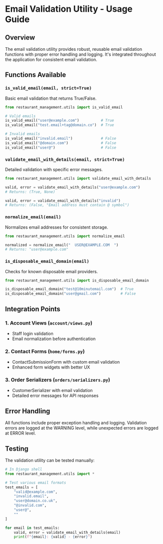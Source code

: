 # Email Validation Utility - Usage Guide

## Overview
The email validation utility provides robust, reusable email validation functions with proper error handling and logging. It's integrated throughout the application for consistent email validation.

## Functions Available

### `is_valid_email(email, strict=True)`
Basic email validation that returns True/False.

```python
from restaurant_management.utils import is_valid_email

# Valid emails
is_valid_email("user@example.com")          # True
is_valid_email("test.email+tag@domain.co")  # True

# Invalid emails  
is_valid_email("invalid.email")             # False
is_valid_email("@domain.com")               # False
is_valid_email("user@")                     # False
```

### `validate_email_with_details(email, strict=True)`
Detailed validation with specific error messages.

```python
from restaurant_management.utils import validate_email_with_details

valid, error = validate_email_with_details("user@example.com")
# Returns: (True, None)

valid, error = validate_email_with_details("invalid")
# Returns: (False, "Email address must contain @ symbol")
```

### `normalize_email(email)`
Normalizes email addresses for consistent storage.

```python
from restaurant_management.utils import normalize_email

normalized = normalize_email("  USER@EXAMPLE.COM  ")
# Returns: "user@example.com"
```

### `is_disposable_email_domain(email)`
Checks for known disposable email providers.

```python
from restaurant_management.utils import is_disposable_email_domain

is_disposable_email_domain("test@10minutemail.com")  # True
is_disposable_email_domain("user@gmail.com")         # False
```

## Integration Points

### 1. Account Views (`account/views.py`)
- Staff login validation
- Email normalization before authentication

### 2. Contact Forms (`home/forms.py`)
- ContactSubmissionForm with custom email validation
- Enhanced form widgets with better UX

### 3. Order Serializers (`orders/serializers.py`)
- CustomerSerializer with email validation
- Detailed error messages for API responses

## Error Handling
All functions include proper exception handling and logging. Validation errors are logged at the WARNING level, while unexpected errors are logged at ERROR level.

## Testing
The validation utility can be tested manually:

```python
# In Django shell
from restaurant_management.utils import *

# Test various email formats
test_emails = [
    "valid@example.com",
    "invalid.email",
    "user@domain.co.uk",
    "@invalid.com",
    "user@",
    ""
]

for email in test_emails:
    valid, error = validate_email_with_details(email)
    print(f"{email}: {valid} - {error}")
```